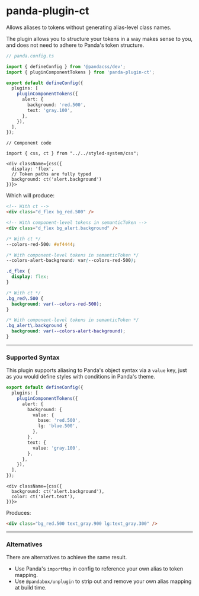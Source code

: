 # panda-plugin-ct

Allows aliases to tokens without generating alias-level class names.

The plugin allows you to structure your tokens in a way makes sense to you, and does not need to adhere to Panda's token structure.

```ts
// panda.config.ts

import { defineConfig } from '@pandacss/dev';
import { pluginComponentTokens } from 'panda-plugin-ct';

export default defineConfig({
  plugins: [
    pluginComponentTokens({
      alert: {
        background: 'red.500',
        text: 'gray.100',
      },
    }),
  ],
});
```

```tsx
// Component code

import { css, ct } from "../../styled-system/css";

<div className={css({
  display: 'flex',
  // Token paths are fully typed
  background: ct('alert.background')
})}>
```

Which will produce:

```html
<!-- With ct -->
<div class="d_flex bg_red.500" />

<!-- With component-level tokens in semanticToken -->
<div class="d_flex bg_alert.background" />
```

```css
/* With ct */
--colors-red-500: #ef4444;

/* With component-level tokens in semanticToken */
--colors-alert-background: var(--colors-red-500);

.d_flex {
  display: flex;
}

/* With ct */
.bg_red\.500 {
  background: var(--colors-red-500);
}

/* With component-level tokens in semanticToken */
.bg_alert\.background {
  background: var(--colors-alert-background);
}
```

---

### Supported Syntax

This plugin supports aliasing to Panda's object syntax via a `value` key, just as you would define styles with conditions in Panda's theme.

```ts
export default defineConfig({
  plugins: [
    pluginComponentTokens({
      alert: {
        background: {
          value: {
            base: 'red.500',
            lg: 'blue.500',
          },
        },
        text: {
          value: 'gray.100',
        },
      },
    }),
  ],
});
```

```tsx
<div className={css({
  background: ct('alert.background'),
  color: ct('alert.text'),
})}>
```

Produces:

```html
<div class="bg_red.500 text_gray.900 lg:text_gray.300" />
```

---

### Alternatives

There are alternatives to achieve the same result.

- Use Panda's `importMap` in config to reference your own alias to token mapping.
- Use `@pandabox/unplugin` to strip out and remove your own alias mapping at build time.
